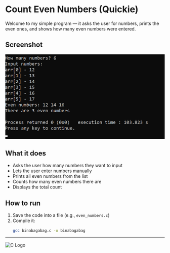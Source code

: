 # Count Even Numbers (Quickie)

Welcome to my simple program — it asks the user for numbers, prints the even ones, and shows how many even numbers were entered.  

## Screenshot

![Program Screenshot](ssn.png)

## What it does
- Asks the user how many numbers they want to input  
- Lets the user enter numbers manually  
- Prints all even numbers from the list  
- Counts how many even numbers there are  
- Displays the total count  

## How to run
1. Save the code into a file (e.g., `even_numbers.c`)  
2. Compile it:  
   ```bash
   gcc binabagabag.c -o binabagabag

---

<img src="https://upload.wikimedia.org/wikipedia/commons/1/19/C_Logo.png" alt="C Logo" width="80"/>
